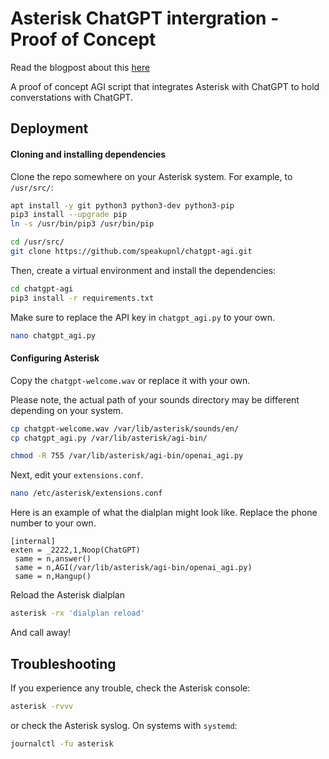 # Asterisk ChatGPT intergration -  Proof of Concept

Read the blogpost about this [here](https://developer.speakup.nl/asterisk-meets-chatgpt-enhancing-telecommunications-with-ai/)

A proof of concept AGI script that integrates Asterisk with ChatGPT to hold converstations with ChatGPT.

## Deployment
#### Cloning and installing dependencies
Clone the repo somewhere on your Asterisk system. For example, to `/usr/src/`:
```bash
apt install -y git python3 python3-dev python3-pip
pip3 install --upgrade pip
ln -s /usr/bin/pip3 /usr/bin/pip

cd /usr/src/
git clone https://github.com/speakupnl/chatgpt-agi.git
```

Then, create a virtual environment and install the dependencies:

```bash
cd chatgpt-agi
pip3 install -r requirements.txt
```

Make sure to replace the API key in `chatgpt_agi.py` to your own. 

```bash
nano chatgpt_agi.py
```

#### Configuring Asterisk
Copy the `chatgpt-welcome.wav` or replace it with your own.

Please note, the actual path of your sounds directory may be different depending on your system.

```bash
cp chatgpt-welcome.wav /var/lib/asterisk/sounds/en/
cp chatgpt_agi.py /var/lib/asterisk/agi-bin/

chmod -R 755 /var/lib/asterisk/agi-bin/openai_agi.py
```

Next, edit your `extensions.conf`. 

```bash
nano /etc/asterisk/extensions.conf
```

Here is an example of what the dialplan might look like. Replace the phone number to your own.

```
[internal]
exten = _2222,1,Noop(ChatGPT)
 same = n,answer()
 same = n,AGI(/var/lib/asterisk/agi-bin/openai_agi.py)
 same = n,Hangup()
```

Reload the Asterisk dialplan

```bash
asterisk -rx 'dialplan reload'
```

And call away!


## Troubleshooting
If you experience any trouble, check the Asterisk console:

```bash
asterisk -rvvv
```

or check the Asterisk syslog. On systems with `systemd`:

```bash
journalctl -fu asterisk
```
